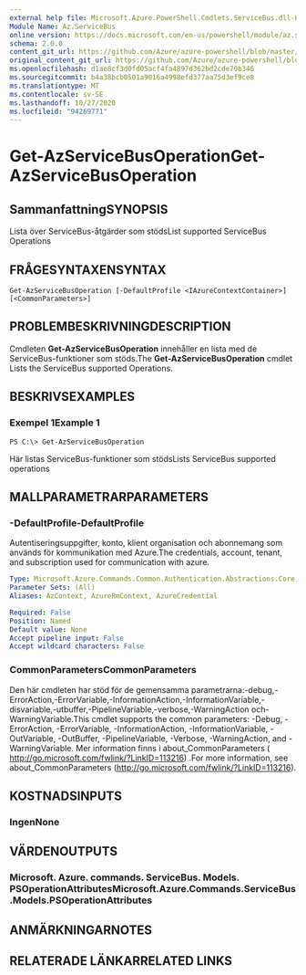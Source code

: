 ```yaml
---
external help file: Microsoft.Azure.PowerShell.Cmdlets.ServiceBus.dll-Help.xml
Module Name: Az.ServiceBus
online version: https://docs.microsoft.com/en-us/powershell/module/az.servicebus/get-azservicebusoperation
schema: 2.0.0
content_git_url: https://github.com/Azure/azure-powershell/blob/master/src/ServiceBus/ServiceBus/help/Get-AzServiceBusOperation.md
original_content_git_url: https://github.com/Azure/azure-powershell/blob/master/src/ServiceBus/ServiceBus/help/Get-AzServiceBusOperation.md
ms.openlocfilehash: d1ae8cf3d0fd05acf4fa4897d362bd2cde70b346
ms.sourcegitcommit: b4a38bcb0501a9016a4998efd377aa75d3ef9ce8
ms.translationtype: MT
ms.contentlocale: sv-SE
ms.lasthandoff: 10/27/2020
ms.locfileid: "94269771"
---
```

# <span data-ttu-id="7e34c-101">Get-AzServiceBusOperation</span><span class="sxs-lookup"><span data-stu-id="7e34c-101">Get-AzServiceBusOperation</span></span>

## <span data-ttu-id="7e34c-102">Sammanfattning</span><span class="sxs-lookup"><span data-stu-id="7e34c-102">SYNOPSIS</span></span>
<span data-ttu-id="7e34c-103">Lista över ServiceBus-åtgärder som stöds</span><span class="sxs-lookup"><span data-stu-id="7e34c-103">List supported ServiceBus Operations</span></span>

## <span data-ttu-id="7e34c-104">FRÅGESYNTAXEN</span><span class="sxs-lookup"><span data-stu-id="7e34c-104">SYNTAX</span></span>

```
Get-AzServiceBusOperation [-DefaultProfile <IAzureContextContainer>] [<CommonParameters>]
```

## <span data-ttu-id="7e34c-105">PROBLEMBESKRIVNING</span><span class="sxs-lookup"><span data-stu-id="7e34c-105">DESCRIPTION</span></span>
<span data-ttu-id="7e34c-106">Cmdleten **Get-AzServiceBusOperation** innehåller en lista med de ServiceBus-funktioner som stöds.</span><span class="sxs-lookup"><span data-stu-id="7e34c-106">The **Get-AzServiceBusOperation** cmdlet Lists the ServiceBus supported Operations.</span></span>

## <span data-ttu-id="7e34c-107">BESKRIVS</span><span class="sxs-lookup"><span data-stu-id="7e34c-107">EXAMPLES</span></span>

### <span data-ttu-id="7e34c-108">Exempel 1</span><span class="sxs-lookup"><span data-stu-id="7e34c-108">Example 1</span></span>
```
PS C:\> Get-AzServiceBusOperation
```

<span data-ttu-id="7e34c-109">Här listas ServiceBus-funktioner som stöds</span><span class="sxs-lookup"><span data-stu-id="7e34c-109">Lists ServiceBus supported operations</span></span>

## <span data-ttu-id="7e34c-110">MALLPARAMETRAR</span><span class="sxs-lookup"><span data-stu-id="7e34c-110">PARAMETERS</span></span>

### <span data-ttu-id="7e34c-111">-DefaultProfile</span><span class="sxs-lookup"><span data-stu-id="7e34c-111">-DefaultProfile</span></span>
<span data-ttu-id="7e34c-112">Autentiseringsuppgifter, konto, klient organisation och abonnemang som används för kommunikation med Azure.</span><span class="sxs-lookup"><span data-stu-id="7e34c-112">The credentials, account, tenant, and subscription used for communication with azure.</span></span>

```yaml
Type: Microsoft.Azure.Commands.Common.Authentication.Abstractions.Core.IAzureContextContainer
Parameter Sets: (All)
Aliases: AzContext, AzureRmContext, AzureCredential

Required: False
Position: Named
Default value: None
Accept pipeline input: False
Accept wildcard characters: False
```

### <span data-ttu-id="7e34c-113">CommonParameters</span><span class="sxs-lookup"><span data-stu-id="7e34c-113">CommonParameters</span></span>
<span data-ttu-id="7e34c-114">Den här cmdleten har stöd för de gemensamma parametrarna:-debug,-ErrorAction,-ErrorVariable,-InformationAction,-InformationVariable,-disvariable,-utbuffer,-PipelineVariable,-verbose,-WarningAction och-WarningVariable.</span><span class="sxs-lookup"><span data-stu-id="7e34c-114">This cmdlet supports the common parameters: -Debug, -ErrorAction, -ErrorVariable, -InformationAction, -InformationVariable, -OutVariable, -OutBuffer, -PipelineVariable, -Verbose, -WarningAction, and -WarningVariable.</span></span> <span data-ttu-id="7e34c-115">Mer information finns i about_CommonParameters ( http://go.microsoft.com/fwlink/?LinkID=113216) .</span><span class="sxs-lookup"><span data-stu-id="7e34c-115">For more information, see about_CommonParameters (http://go.microsoft.com/fwlink/?LinkID=113216).</span></span>

## <span data-ttu-id="7e34c-116">KOSTNADS</span><span class="sxs-lookup"><span data-stu-id="7e34c-116">INPUTS</span></span>

### <span data-ttu-id="7e34c-117">Ingen</span><span class="sxs-lookup"><span data-stu-id="7e34c-117">None</span></span>

## <span data-ttu-id="7e34c-118">VÄRDEN</span><span class="sxs-lookup"><span data-stu-id="7e34c-118">OUTPUTS</span></span>

### <span data-ttu-id="7e34c-119">Microsoft. Azure. commands. ServiceBus. Models. PSOperationAttributes</span><span class="sxs-lookup"><span data-stu-id="7e34c-119">Microsoft.Azure.Commands.ServiceBus.Models.PSOperationAttributes</span></span>

## <span data-ttu-id="7e34c-120">ANMÄRKNINGAR</span><span class="sxs-lookup"><span data-stu-id="7e34c-120">NOTES</span></span>

## <span data-ttu-id="7e34c-121">RELATERADE LÄNKAR</span><span class="sxs-lookup"><span data-stu-id="7e34c-121">RELATED LINKS</span></span>
